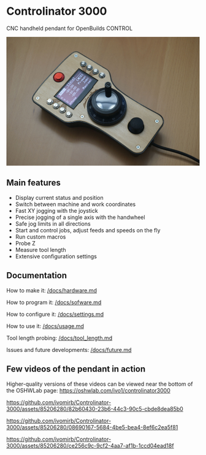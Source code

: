 # Controlinator 3000
CNC handheld pendant for OpenBuilds CONTROL

![The pendant](/assets/images/main.jpg)

## Main features

* Display current status and position
* Switch between machine and work coordinates
* Fast XY jogging with the joystick
* Precise jogging of a single axis with the handwheel
* Safe jog limits in all directions
* Start and control jobs, adjust feeds and speeds on the fly
* Run custom macros
* Probe Z
* Measure tool length
* Extensive configuration settings

## Documentation

How to make it: [/docs/hardware.md](/docs/hardware.md)

How to program it: [/docs/sofware.md](/docs/sofware.md)

How to configure it: [/docs/settings.md](/docs/settings.md)

How to use it: [/docs/usage.md](/docs/usage.md)

Tool length probing: [/docs/tool_length.md](/docs/tool_length.md)

Issues and future developments: [/docs/future.md](/docs/future.md)

## Few videos of the pendant in action
Higher-quality versions of these videos can be viewed near the bottom of the OSHWLab page: https://oshwlab.com/ivo1/controlinator3000

https://github.com/ivomirb/Controlinator-3000/assets/85206280/82b60430-23b6-44c3-90c5-cbde8dea85b0


https://github.com/ivomirb/Controlinator-3000/assets/85206280/08690167-5684-4be5-bea4-8ef6c2ea5f81


https://github.com/ivomirb/Controlinator-3000/assets/85206280/ce256c9c-9cf2-4aa7-af1b-1ccd04ead18f


